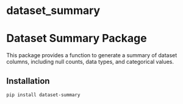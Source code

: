 # dataset_summary

# Dataset Summary Package

This package provides a function to generate a summary of dataset columns, including null counts, data types, and categorical values.

## Installation

```bash
pip install dataset-summary
